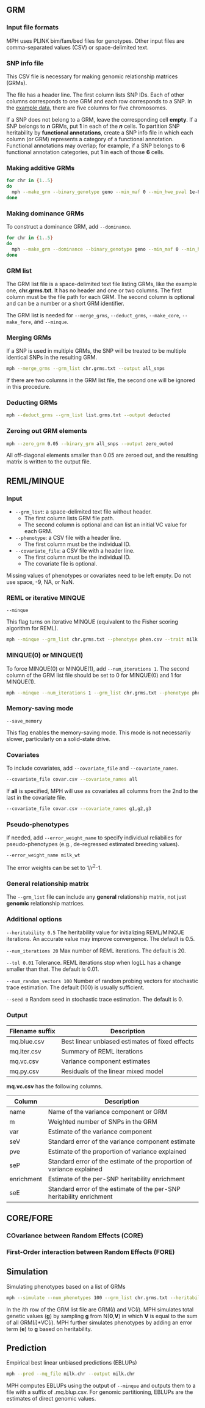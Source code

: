 ## GRM

### Input file formats
MPH uses PLINK bim/fam/bed files for genotypes. Other input files are comma-separated values (CSV) or space-delimited text.

### SNP info file
This CSV file is necessary for making genomic relationship matrices (GRMs). 

The file has a header line. The first column lists SNP IDs. Each of other columns corresponds to one GRM and each row corresponds to a SNP. In the [example data](datasets.md), there are five columns for five chromosomes.

If a SNP does not belong to a GRM, leave the corresponding cell **empty**. If a SNP belongs to ***n*** GRMs, put **1** in each of the ***n*** cells. To partition SNP heritability by **functional annotations**, create a SNP info file in which each column (or GRM) represents a category of a functional annotation. Functional annotations may overlap; for example, if a SNP belongs to **6** functional annotation categories, put **1** in each of those **6** cells.

### Making additive GRMs
```sh
for chr in {1..5}
do
  mph --make_grm --binary_genotype geno --min_maf 0 --min_hwe_pval 1e-8 --snp_info chr.snp_info.csv --snp_weight $chr --num_threads 10 --out $chr
done
```

### Making dominance GRMs
To construct a dominance GRM, add `--dominance`.
```sh
for chr in {1..5}
do
  mph --make_grm --dominance --binary_genotype geno --min_maf 0 --min_hwe_pval 1e-8 --snp_info chr.snp_info.csv --snp_weight $chr --num_threads 10 --out $chr.dom
done
```

### GRM list
The GRM list file is a space-delimited text file listing GRMs, like the example one, **chr.grms.txt**. It has no header and one or two columns. The first column must be the file path for each GRM. The second column is optional and can be a number or a short GRM identifier. 

The GRM list is needed for `--merge_grms`, `--deduct_grms`, `--make_core`, `--make_fore`, and `--minque`.

### Merging GRMs
If a SNP is used in multiple GRMs, the SNP will be treated to be multiple identical SNPs in the resulting GRM.
```sh
mph --merge_grms --grm_list chr.grms.txt --output all_snps
```
If there are two columns in the GRM list file, the second one will be ignored in this procedure. 

### Deducting GRMs
```sh
mph --deduct_grms --grm_list list.grms.txt --output deducted
```

### Zeroing out GRM elements
```sh
mph --zero_grm 0.05 --binary_grm all_snps --output zero_outed
```
All off-diagonal elements smaller than 0.05 are zeroed out, and the resulting matrix is written to the output file.

## REML/MINQUE

### Input
- `--grm_list`: a space-delimited text file without header.
    - The first column lists GRM file path. 
    - The second column is optional and can list an initial VC value for each GRM.
- `--phenotype`: a CSV file with a header line.
    - The first column must be the individual ID.
- `--covariate_file`: a CSV file with a header line.
    - The first column must be the individual ID.
    - The covariate file is optional.

Missing values of phenotypes or covariates need to be left empty. Do not use space, -9, NA, or NaN.

### REML or iterative MINQUE
```
--minque
```
This flag turns on iterative MINQUE (equivalent to the Fisher scoring algorithm for REML).

```sh
mph --minque --grm_list chr.grms.txt --phenotype phen.csv --trait milk --num_threads 10 --output milk.chr
```

### MINQUE(0) or MINQUE(1)
To force MINQUE(0) or MINQUE(1), add `--num_iterations 1`. The second column of the GRM list file should be set to 0 for MINQUE(0) and 1 for MINQUE(1).
```sh
mph --minque --num_iterations 1 --grm_list chr.grms.txt --phenotype phen.csv --trait milk --num_threads 10 --output milk.chr
```

### Memory-saving mode
```
--save_memory
```
This flag enables the memory-saving mode. This mode is not necessarily slower, particularly on a solid-state drive.

### Covariates
To include covariates, add `--covariate_file` and `--covariate_names`.
```sh
--covariate_file covar.csv --covariate_names all
```
If **all** is specified, MPH will use as covariates all columns from the 2nd to the last in the covariate file.
```sh
--covariate_file covar.csv --covariate_names g1,g2,g3
```

### Pseudo-phenotypes
If needed, add `--error_weight_name` to specify individual reliabilies for pseudo-phenotypes (e.g., de-regressed estimated breeding values).
```
--error_weight_name milk_wt
```
The error weights can be set to 1/*r*<sup>2</sup>-1.

### General relationship matrix
The `--grm_list` file can include any **general** relationship matrix, not just **genomic** relationship matrices.

### Additional options
```--heritability 0.5```
The heritability value for initializing REML/MINQUE iterations. An accurate value may improve convergence. The default is 0.5.

```--num_iterations 20```
Max number of REML iterations. The default is 20.

```--tol 0.01```
Tolerance. REML iterations stop when logLL has a change smaller than that. The default is 0.01.

```--num_random_vectors 100```
Number of random probing vectors for stochastic trace estimation. The default (100) is usually sufficient.

```--seed 0```
Random seed in stochastic trace estimation. The default is 0.

### Output
| Filename suffix | Description |
|----------|----------|
| mq.blue.csv | Best linear unbiased estimates of fixed effects |
| mq.iter.csv | Summary of REML iterations |
| mq.vc.csv | Variance component estimates |
| mq.py.csv | Residuals of the linear mixed model |

**mq.vc.csv** has the following columns.

| Column | Description |
|----------|----------|
| name | Name of the variance component or GRM |
| m | Weighted number of SNPs in the GRM |
| var | Estimate of the variance component |
| seV | Standard error of the variance component estimate |
| pve | Estimate of the proportion of variance explained |
| seP | Standard error of the estimate of the proportion of variance explained |
| enrichment | Estimate of the per-SNP heritability enrichment |
| seE | Standard error of the estimate of the per-SNP heritability enrichment |

## CORE/FORE

### COvariance between Random Effects (CORE)

### First-Order interaction between Random Effects (FORE)

## Simulation
Simulating phenotypes based on a list of GRMs
```sh
mph --simulate --num_phenotypes 100 --grm_list chr.grms.txt --heritability 0.5 --output sim_pheno
```
In the *i*th row of the GRM list file are GRM(*i*) and VC(*i*). MPH simulates total genetic values (**g**) by sampling **g** from N(**0**,**V**) in which **V** is equal to the sum of all GRM(*i*)\*VC(*i*). MPH further simulates phenotypes by adding an error term (**e**) to **g** based on heritability.

## Prediction
Empirical best linear unbiased predictions (EBLUPs)
```sh
mph --pred --mq_file milk.chr --output milk.chr
```
MPH computes EBLUPs using the output of `--minque` and outputs them to a file with a suffix of .mq.blup.csv. For genomic partitioning, EBLUPs are the estimates of direct genomic values. 

